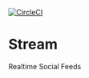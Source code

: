 [![CircleCI](https://circleci.com/gh/ckwagaba/stream/tree/master.svg?style=svg)](https://circleci.com/gh/ckwagaba/stream/tree/master)

# Stream
Realtime Social Feeds
